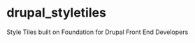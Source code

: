 drupal_styletiles
=================

Style Tiles built on Foundation for Drupal Front End Developers